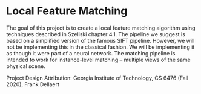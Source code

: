 # Local Feature Matching
The goal of this project is to create a local feature matching algorithm using techniques described in Szeliski chapter 4.1. The pipeline we suggest is based on a simplified version of the famous SIFT pipeline. However, we will not be implementing this in the classical fashion. We will be implementing it as though it were part of a neural network. The matching pipeline is intended to work for instance-level matching – multiple views of the same physical scene.

Project Design Attribution: Georgia Institute of Technology, CS 6476 (Fall 2020), Frank Dellaert


